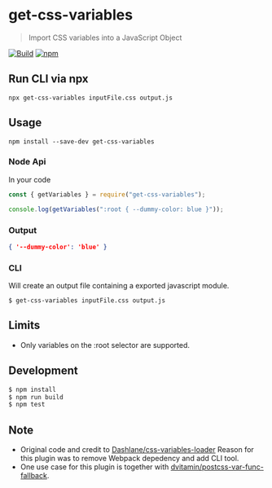 # get-css-variables

> Import CSS variables into a JavaScript Object

[![Build](https://github.com/OlofFredriksson/get-css-variables/workflows/Build/badge.svg)](https://github.com/OlofFredriksson/get-css-variables/actions)
[![npm](https://img.shields.io/npm/v/get-css-variables)](https://www.npmjs.com/package/get-css-variables)

## Run CLI via npx

`npx get-css-variables inputFile.css output.js`

## Usage

`npm install --save-dev get-css-variables`

### Node Api

In your code

```Javascript
const { getVariables } = require("get-css-variables");

console.log(getVariables(":root { --dummy-color: blue }"));
```

### Output

```JSON
{ '--dummy-color': 'blue' }
```

### CLI

Will create an output file containing a exported javascript module.

```
$ get-css-variables inputFile.css output.js
```

## Limits

-   Only variables on the :root selector are supported.

## Development

```bash
$ npm install
$ npm run build
$ npm test
```

## Note

-   Original code and credit to [Dashlane/css-variables-loader](https://github.com/Dashlane/css-variables-loader)
    Reason for this plugin was to remove Webpack depedency and add CLI tool.
-   One use case for this plugin is together with [dvitamin/postcss-var-func-fallback](https://github.com/dvitamin/postcss-var-func-fallback).
